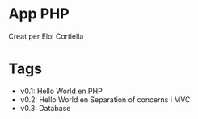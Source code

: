 # App PHP

Creat per Eloi Cortiella

# Tags

- v0.1: Hello World en PHP
- v0.2: Hello World en Separation of concerns i MVC
- v0.3: Database